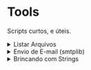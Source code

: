 # Tools
Scripts curtos, e úteis.

<details>
  <summary> Listar Arquivos </summary><br>

O código lista todos arquivos disponiveis em uma pasta(de sua preferencia).<br>

O script le o nome dos arquivos presentes, e usando with open, armazena toda informação em um arquivo de texto.<br>

```python
import glob # Módulo glob

# PROCURA NO DIRETORIO TODOS ARQUIVOS.
listar_arquivo = glob.glob('*.*') # No trecho " glob.glob('*.*') " Existem dois asteriscos:
    # 1º Nome do Arquivo
    # 2° Nome da Extensão

with open("Lista_Nome_Arquivos.txt","w") as f:
    for linha in listar_arquivo:
        f.write(linha+"\n")
```

  Para instalar o módulo digite:<br>
  ```  $ pip install glob2  ```
  
</details>

<details>
  <summary>Envio de E-mail (smtplib)</summary><br>
  
  Envia e-mail via Python.<br>

```python
import smtplib

server = smtplib.SMTP('smtp.gmail.com:587') # GOOGLE
#server = smtplib.SMTP("smtp.live.com:587") # OUTLOOK

server.starttls()
endmail = "" # SEU ENDEREÇO DE E-MAIL 
pswd = "" # SUA SENHA
from_mail = "" # ENDEREÇO DE E-MAIL PARA ENVIO
server.login(endmail,pswd)
try: 
#cria uma variavel com o corpo da mensagem
    message = ('Variavel responsavel pelo armazenamento da mensagem')
    server.sendmail(endmail, from_mail ,message)
    print("Mensagem enviada com sucesso") 
# Caso haja queda na conexao de email, realize o login novamente    
except smtplib.SMTPServerDisconnected:
    print("Erro de conexao SMTPServerDisconnected")
    server.starttls()
    server.ehlo()
    server.login(endmail,pswd)     
```

  Para instalar o módulo digite:<br>
  ```  $ pip install smtp   ```

</details>
<details>
  <summary>Brincando com Strings</summary><br>
  <details>
    <summary>- Letreiro</summary><br>

Esse código "simula" um letreiro de led.

![]{Codigo_Python/Letreiro/letreiro.gif}
```python
#!/usr/local/bin/python
# -*- coding: utf-8 -*-

from os import system
from time import sleep

texto = "Python é uma linguagem de programação de alto nível,[4] interpretada, de script, imperativa, orientada a objetos, funcional, de tipagem dinâmica e forte. Foi lançada por Guido van Rossum em 1991.[1] Atualmente possui um modelo de desenvolvimento comunitário, aberto e gerenciado pela organização sem fins lucrativos Python Software Foundation. Apesar de várias partes da linguagem possuírem padrões e especificações formais, a linguagem como um todo não é formalmente especificada. O padrão de facto é a implementação CPython. A linguagem foi projetada com a filosofia de enfatizar a importância do esforço do programador sobre o esforço computacional. Prioriza a legibilidade do código sobre a velocidade ou expressividade. Combina uma sintaxe concisa e clara com os recursos poderosos de sua biblioteca padrão e por módulos e frameworks desenvolvidos por terceiros. "
#texto.encode('utf-8')
comeco = 0
fim = 30
while fim < len(texto):
	comeco += 1
	fim += 1
	system('clear')
	sleep(0.2)
	print("|{}|".format(texto[comeco:fim]))
  ```
  </details>
</details>
